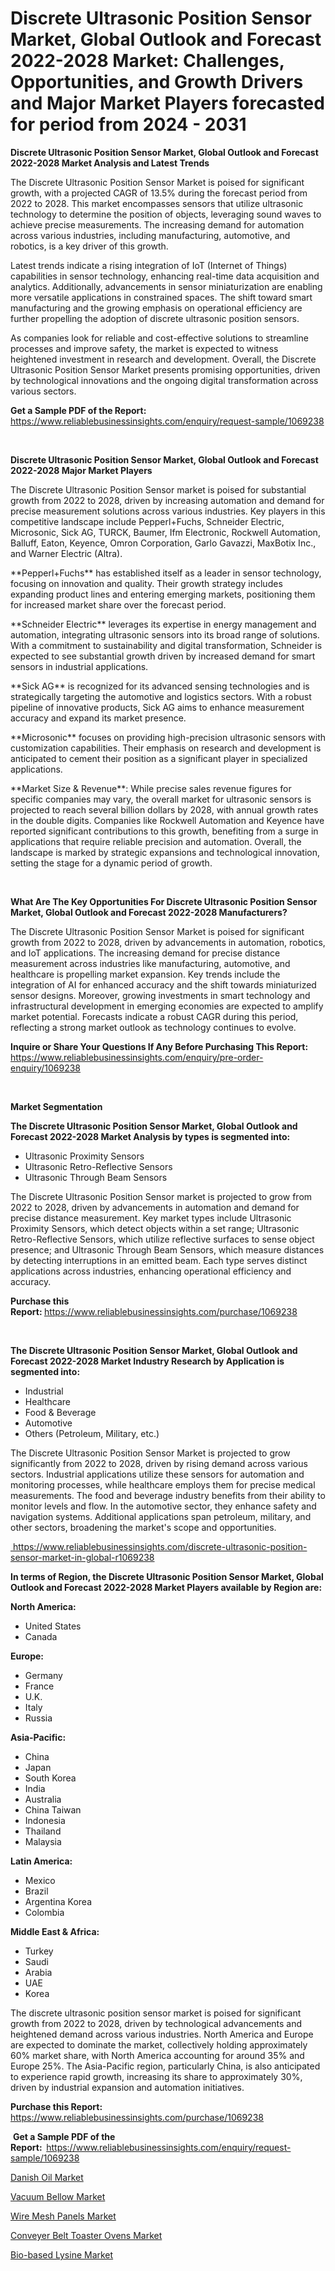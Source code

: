 <p><h1>Discrete Ultrasonic Position Sensor Market, Global Outlook and Forecast 2022-2028 Market: Challenges, Opportunities, and Growth Drivers and Major Market Players forecasted for period from 2024 - 2031</h1></p><p><strong>Discrete Ultrasonic Position Sensor Market, Global Outlook and Forecast 2022-2028 Market Analysis and Latest Trends</strong></p>
<p><p>The Discrete Ultrasonic Position Sensor Market is poised for significant growth, with a projected CAGR of 13.5% during the forecast period from 2022 to 2028. This market encompasses sensors that utilize ultrasonic technology to determine the position of objects, leveraging sound waves to achieve precise measurements. The increasing demand for automation across various industries, including manufacturing, automotive, and robotics, is a key driver of this growth. </p><p>Latest trends indicate a rising integration of IoT (Internet of Things) capabilities in sensor technology, enhancing real-time data acquisition and analytics. Additionally, advancements in sensor miniaturization are enabling more versatile applications in constrained spaces. The shift toward smart manufacturing and the growing emphasis on operational efficiency are further propelling the adoption of discrete ultrasonic position sensors. </p><p>As companies look for reliable and cost-effective solutions to streamline processes and improve safety, the market is expected to witness heightened investment in research and development. Overall, the Discrete Ultrasonic Position Sensor Market presents promising opportunities, driven by technological innovations and the ongoing digital transformation across various sectors.</p></p>
<p><strong>Get a Sample PDF of the Report:&nbsp;</strong> <a href="https://www.reliablebusinessinsights.com/enquiry/request-sample/1069238">https://www.reliablebusinessinsights.com/enquiry/request-sample/1069238</a></p>
<p>&nbsp;</p>
<p><strong>Discrete Ultrasonic Position Sensor Market, Global Outlook and Forecast 2022-2028 Major Market Players</strong></p>
<p><p>The Discrete Ultrasonic Position Sensor market is poised for substantial growth from 2022 to 2028, driven by increasing automation and demand for precise measurement solutions across various industries. Key players in this competitive landscape include Pepperl+Fuchs, Schneider Electric, Microsonic, Sick AG, TURCK, Baumer, Ifm Electronic, Rockwell Automation, Balluff, Eaton, Keyence, Omron Corporation, Garlo Gavazzi, MaxBotix Inc., and Warner Electric (Altra).</p><p>**Pepperl+Fuchs** has established itself as a leader in sensor technology, focusing on innovation and quality. Their growth strategy includes expanding product lines and entering emerging markets, positioning them for increased market share over the forecast period.</p><p>**Schneider Electric** leverages its expertise in energy management and automation, integrating ultrasonic sensors into its broad range of solutions. With a commitment to sustainability and digital transformation, Schneider is expected to see substantial growth driven by increased demand for smart sensors in industrial applications.</p><p>**Sick AG** is recognized for its advanced sensing technologies and is strategically targeting the automotive and logistics sectors. With a robust pipeline of innovative products, Sick AG aims to enhance measurement accuracy and expand its market presence.</p><p>**Microsonic** focuses on providing high-precision ultrasonic sensors with customization capabilities. Their emphasis on research and development is anticipated to cement their position as a significant player in specialized applications.</p><p>**Market Size & Revenue**: While precise sales revenue figures for specific companies may vary, the overall market for ultrasonic sensors is projected to reach several billion dollars by 2028, with annual growth rates in the double digits. Companies like Rockwell Automation and Keyence have reported significant contributions to this growth, benefiting from a surge in applications that require reliable precision and automation. Overall, the landscape is marked by strategic expansions and technological innovation, setting the stage for a dynamic period of growth.</p></p>
<p>&nbsp;</p>
<p><strong>What Are The Key Opportunities For Discrete Ultrasonic Position Sensor Market, Global Outlook and Forecast 2022-2028 Manufacturers?</strong></p>
<p><p>The Discrete Ultrasonic Position Sensor Market is poised for significant growth from 2022 to 2028, driven by advancements in automation, robotics, and IoT applications. The increasing demand for precise distance measurement across industries like manufacturing, automotive, and healthcare is propelling market expansion. Key trends include the integration of AI for enhanced accuracy and the shift towards miniaturized sensor designs. Moreover, growing investments in smart technology and infrastructural development in emerging economies are expected to amplify market potential. Forecasts indicate a robust CAGR during this period, reflecting a strong market outlook as technology continues to evolve.</p></p>
<p><strong>Inquire or Share Your Questions If Any Before Purchasing This Report:</strong> <a href="https://www.reliablebusinessinsights.com/enquiry/pre-order-enquiry/1069238">https://www.reliablebusinessinsights.com/enquiry/pre-order-enquiry/1069238</a></p>
<p>&nbsp;</p>
<p><strong>Market Segmentation</strong></p>
<p><strong>The Discrete Ultrasonic Position Sensor Market, Global Outlook and Forecast 2022-2028 Market Analysis by types is segmented into:</strong></p>
<p><ul><li>Ultrasonic Proximity Sensors</li><li>Ultrasonic Retro-Reflective Sensors</li><li>Ultrasonic Through Beam Sensors</li></ul></p>
<p><p>The Discrete Ultrasonic Position Sensor market is projected to grow from 2022 to 2028, driven by advancements in automation and demand for precise distance measurement. Key market types include Ultrasonic Proximity Sensors, which detect objects within a set range; Ultrasonic Retro-Reflective Sensors, which utilize reflective surfaces to sense object presence; and Ultrasonic Through Beam Sensors, which measure distances by detecting interruptions in an emitted beam. Each type serves distinct applications across industries, enhancing operational efficiency and accuracy.</p></p>
<p><strong>Purchase this Report:&nbsp;</strong><a href="https://www.reliablebusinessinsights.com/purchase/1069238">https://www.reliablebusinessinsights.com/purchase/1069238</a></p>
<p>&nbsp;</p>
<p><strong>The Discrete Ultrasonic Position Sensor Market, Global Outlook and Forecast 2022-2028 Market Industry Research by Application is segmented into:</strong></p>
<p><ul><li>Industrial</li><li>Healthcare</li><li>Food & Beverage</li><li>Automotive</li><li>Others (Petroleum, Military, etc.)</li></ul></p>
<p><p>The Discrete Ultrasonic Position Sensor Market is projected to grow significantly from 2022 to 2028, driven by rising demand across various sectors. Industrial applications utilize these sensors for automation and monitoring processes, while healthcare employs them for precise medical measurements. The food and beverage industry benefits from their ability to monitor levels and flow. In the automotive sector, they enhance safety and navigation systems. Additional applications span petroleum, military, and other sectors, broadening the market's scope and opportunities.</p></p>
<p><a href="https://www.reliablebusinessinsights.com/discrete-ultrasonic-position-sensor-market-in-global-r1069238">&nbsp;https://www.reliablebusinessinsights.com/discrete-ultrasonic-position-sensor-market-in-global-r1069238</a></p>
<p><strong>In terms of Region, the Discrete Ultrasonic Position Sensor Market, Global Outlook and Forecast 2022-2028 Market Players available by Region are:</strong></p>
<p>
    <p> <strong> North America: </strong>
        <ul>
            <li>United States</li>
            <li>Canada</li>
        </ul>
        </p> 
    <p> <strong> Europe: </strong>
        <ul>
            <li>Germany</li>
            <li>France</li>
            <li>U.K.</li>
            <li>Italy</li>
            <li>Russia</li>
        </ul>
        </p> 
    <p> <strong> Asia-Pacific: </strong>
        <ul>
            <li>China</li>
            <li>Japan</li>
            <li>South Korea</li>
            <li>India</li>
            <li>Australia</li>
            <li>China Taiwan</li>
            <li>Indonesia</li>
            <li>Thailand</li>
            <li>Malaysia</li>
        </ul>
        </p> 
    <p> <strong> Latin America: </strong>
        <ul>
            <li>Mexico</li>
            <li>Brazil</li>
            <li>Argentina Korea</li>
            <li>Colombia</li>
        </ul>
        </p> 
    <p> <strong> Middle East & Africa: </strong>
        <ul>
            <li>Turkey</li>
            <li>Saudi</li>
            <li>Arabia</li>
            <li>UAE</li>
            <li>Korea</li>
        </ul>
    </p>
    </p>
<p><p>The discrete ultrasonic position sensor market is poised for significant growth from 2022 to 2028, driven by technological advancements and heightened demand across various industries. North America and Europe are expected to dominate the market, collectively holding approximately 60% market share, with North America accounting for around 35% and Europe 25%. The Asia-Pacific region, particularly China, is also anticipated to experience rapid growth, increasing its share to approximately 30%, driven by industrial expansion and automation initiatives.</p></p>
<p><strong>Purchase this Report: </strong><a href="https://www.reliablebusinessinsights.com/purchase/1069238">https://www.reliablebusinessinsights.com/purchase/1069238</a></p>
<p>&nbsp;<strong>Get a Sample PDF of the Report:&nbsp;&nbsp;</strong><a href="https://www.reliablebusinessinsights.com/enquiry/request-sample/1069238">https://www.reliablebusinessinsights.com/enquiry/request-sample/1069238</a></p>
<p><strong></strong></p>
<p><p><a href="https://www.linkedin.com/pulse/danish-oil-market-investigation-industry-evolution-forecast-nz4xc?trackingId=MGmJwmnERpyX9gc7Ti7AAg%3D%3D">Danish Oil Market</a></p><p><a href="https://www.linkedin.com/pulse/vacuum-bellow-market-overview-regional-outlook-competitive-strategies-958mc?trackingId=PzhyYrG6QQyouyVt7QdgrQ%3D%3D">Vacuum Bellow Market</a></p><p><a href="https://www.linkedin.com/pulse/wire-mesh-panels-market-revolution-2024-2031-trends-shaping-ycwgc?trackingId=QoimgJaRSJ%2BwHW5HCHhuBg%3D%3D">Wire Mesh Panels Market</a></p><p><a href="https://medium.com/@earlecmcneil/conveyer-belt-toaster-ovens-market-size-growth-and-industry-analysis-by-market-segmentation-and-fc564ef91266">Conveyer Belt Toaster Ovens Market</a></p><p><a href="https://medium.com/@gabrieluffman5656/bio-based-lysine-market-outlook-and-forecast-from-2024-to-2031-c288759973f7">Bio-based Lysine Market</a></p></p>